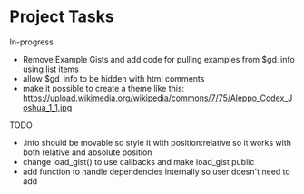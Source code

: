 # Project Tasks

In-progress
- Remove Example Gists and add code for pulling examples from $gd_info using list items
- allow $gd_info to be hidden with html comments
- make it possible to create a theme like this: https://upload.wikimedia.org/wikipedia/commons/7/75/Aleppo_Codex_Joshua_1_1.jpg

TODO
- .info should be movable so style it with position:relative so it works with both relative and absolute position
- change load_gist() to use callbacks and make load_gist public
- add function to handle dependencies internally so user doesn't need to add <script> and <style> references on their own.
- for ease with compiling into local apps, first try and access dependencies in a local folder. Or maybe just add a flag that uses the local folder rather than CDN, etc.
- when parsing gist or README, get preferred theme to allow user to specify a theme. This can be overriden if needed by the host project (ie. someone forks the project and doesn't want to allow users access to custom themes).
- ensure tag_replace() sanitizes
- allow html comments for adding data elements to sections such as section positions.

DONE
- ~~add .panel class to .info to allow apps to create panels that are hidden with .info~~
- ~~include exampe themes in core for easy access by child projects~~
- ~~update variable logic and add simple routine for operators ( $gd_toc="Contents" ), also hide toc when there are no sections as it won't be helpful~~
- ~~add a general style for app-title~~
- ~~change css_name() to clean_name()~~
- ~~use template system for Info panel~~
- ~~change #hide styling to display:block and float:right~~
- ~~remove height from #info~~
- ~~remove $gd_info from toc~~
- ~~rewrote pull_options()~~